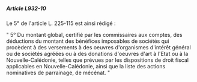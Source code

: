 ##### Article L932-10

Le 5° de l'article L. 225-115 est ainsi rédigé :

" 5° Du montant global, certifié par les commissaires aux comptes, des déductions du montant des bénéfices imposables de sociétés qui procèdent à des versements à des oeuvres d'organismes d'intérêt général ou de sociétés agréées ou à des donations d'oeuvres d'art à l'Etat ou à la Nouvelle-Calédonie, telles que prévues par les dispositions de droit fiscal applicables en Nouvelle-Calédonie, ainsi que la liste des actions nominatives de parrainage, de mécénat. "

